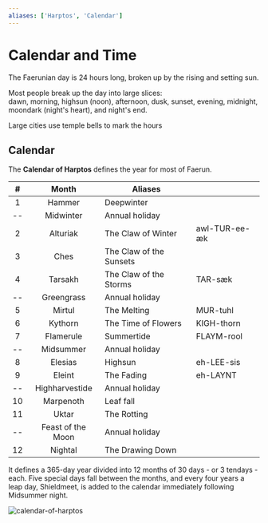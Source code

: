 ```yaml
---
aliases: ['Harptos', 'Calendar']
---
```

# Calendar and Time

The Faerunian day is 24 hours long, broken up by the rising and setting sun. 

Most people break up the day into large slices:  
dawn, morning, highsun (noon), afternoon, dusk, sunset, evening, midnight, moondark (night's heart), and night's end.

Large cities use temple bells to mark the hours

## Calendar

The **Calendar of Harptos** defines the year for most of Faerun. 

| #  | Month             | Aliases                 |  | 
|:--:|:-----------------:| ------------------------|--|
| 1  | Hammer            | Deepwinter              |  |
| -- | Midwinter         | Annual holiday          |  |
| 2  | Alturiak          | The Claw of Winter      | awl-TUR-ee-æk |
| 3  | Ches              | The Claw of the Sunsets |  |
| 4  | Tarsakh           | The Claw of the Storms  | TAR-sæk |
| -- | Greengrass        | Annual holiday          |  |
| 5  | Mirtul            | The Melting             | MUR-tuhl |
| 6  | Kythorn           | The Time of Flowers     | KIGH-thorn |
| 7  | Flamerule         | Summertide              | FLAYM-rool |
| -- | Midsummer         | Annual holiday          |  |
| 8  | Elesias           | Highsun                 | eh-LEE-sis |
| 9  | Eleint            | The Fading              | eh-LAYNT |
| -- | Highharvestide    | Annual holiday          |  |
| 10 | Marpenoth         | Leaf fall               |  |
| 11 | Uktar             | The Rotting             |  |
| -- | Feast of the Moon | Annual holiday          |  |
| 12 | Nightal           | The Drawing Down        |  |

It defines a 365-day year divided into 12 months of 30 days - or 3 tendays - each. Five special days fall between the months, and every four years a leap day, Shieldmeet, is added to the calendar immediately following Midsummer night.

![calendar-of-harptos](/assets/attachments/calendar-of-harptos.jpg)